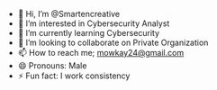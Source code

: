 - 👋 Hi, I’m @Smartencreative
- 👀 I’m interested in Cybersecurity Analyst
- 🌱 I’m currently learning Cybersecurity
- 💞️ I’m looking to collaborate on Private Organization
- 📫 How to reach me; mowkay24@gmail.com
- 😄 Pronouns: Male
- ⚡ Fun fact: I work consistency 

<!---
Smartencreative/Smartencreative is a ✨ special ✨ repository because its `README.md` (this file) appears on your GitHub profile.
You can click the Preview link to take a look at your changes.
--->

